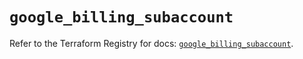 # `google_billing_subaccount`

Refer to the Terraform Registry for docs: [`google_billing_subaccount`](https://registry.terraform.io/providers/hashicorp/google/5.39.0/docs/resources/billing_subaccount).

